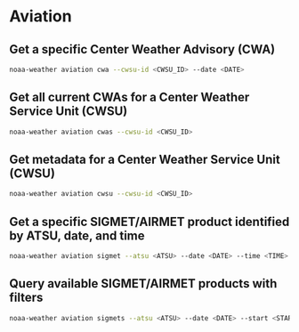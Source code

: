 # Aviation

## Get a specific Center Weather Advisory (CWA)

```bash
noaa-weather aviation cwa --cwsu-id <CWSU_ID> --date <DATE>
```

## Get all current CWAs for a Center Weather Service Unit (CWSU)

```bash
noaa-weather aviation cwas --cwsu-id <CWSU_ID>
```

## Get metadata for a Center Weather Service Unit (CWSU)

```bash
noaa-weather aviation cwsu --cwsu-id <CWSU_ID>
```

## Get a specific SIGMET/AIRMET product identified by ATSU, date, and time

```bash
noaa-weather aviation sigmet --atsu <ATSU> --date <DATE> --time <TIME>
```

## Query available SIGMET/AIRMET products with filters

```bash
noaa-weather aviation sigmets --atsu <ATSU> --date <DATE> --start <START> --end <END> --sequence <SEQUENCE>
```
